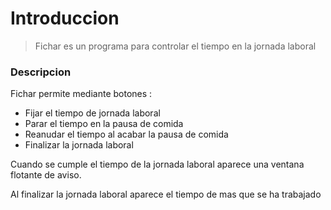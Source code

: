 # Introduccion

> Fichar es un programa para controlar el tiempo en la jornada laboral

### Descripcion

Fichar permite mediante botones :

 - Fijar el tiempo de jornada laboral
 - Parar el tiempo en la pausa de comida
 - Reanudar el tiempo al acabar la pausa de comida
 - Finalizar la jornada laboral

Cuando se cumple el tiempo de la jornada laboral aparece una ventana flotante de aviso.

Al finalizar la jornada laboral aparece el tiempo de mas que se ha trabajado



